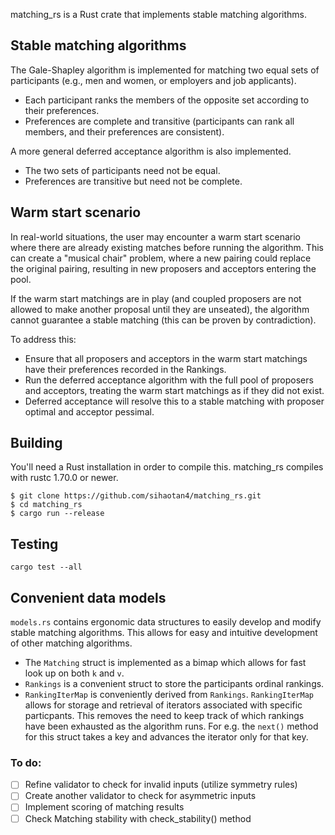 matching_rs is a Rust crate that implements stable matching algorithms.

## Stable matching algorithms

The Gale-Shapley algorithm is implemented for matching two equal sets of participants (e.g., men and women, or employers and job applicants).
- Each participant ranks the members of the opposite set according to their preferences.
- Preferences are complete and transitive (participants can rank all members, and their preferences are consistent).

A more general deferred acceptance algorithm is also implemented.
- The two sets of participants need not be equal.
- Preferences are transitive but need not be complete.

## Warm start scenario

In real-world situations, the user may encounter a warm start scenario where there are already existing matches before running the algorithm. This can create a "musical chair" problem, where a new pairing could replace the original pairing, resulting in new proposers and acceptors entering the pool. 

If the warm start matchings are in play (and coupled proposers are not allowed to make another proposal until they are unseated), the algorithm cannot guarantee a stable matching (this can be proven by contradiction).

To address this:
- Ensure that all proposers and acceptors in the warm start matchings have their preferences recorded in the Rankings.
- Run the deferred acceptance algorithm with the full pool of proposers and acceptors, treating the warm start matchings as if they did not exist.
- Deferred acceptance will resolve this to a stable matching with proposer optimal and acceptor pessimal.

## Building

You'll need a Rust installation in order to compile this. matching_rs compiles with rustc 1.70.0 or newer. 
```
$ git clone https://github.com/sihaotan4/matching_rs.git
$ cd matching_rs
$ cargo run --release
```

## Testing

```
cargo test --all
```

## Convenient data models

`models.rs` contains ergonomic data structures to easily develop and modify stable matching algorithms. This allows for easy and intuitive development of other matching algorithms. 
- The `Matching` struct is implemented as a bimap which allows for fast look up on both `k` and `v`.
- `Rankings` is a convenient struct to store the participants ordinal rankings.
- `RankingIterMap` is conveniently derived from `Rankings`. `RankingIterMap` allows for storage and retrieval of iterators associated with specific particpants. This removes the need to keep track of which rankings have been exhausted as the algorithm runs. For e.g. the `next()` method for this struct takes a key and advances the iterator only for that key.

### To do:
- [ ] Refine validator to check for invalid inputs (utilize symmetry rules)
- [ ] Create another validator to check for asymmetric inputs
- [ ] Implement scoring of matching results
- [ ] Check Matching stability with check_stability() method
